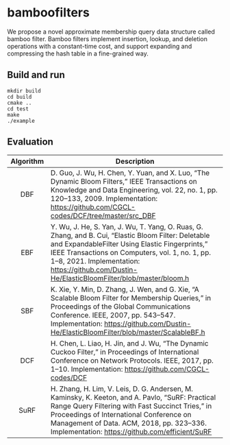 # bamboofilters

We propose a novel approximate membership query data structure called bamboo filter. Bamboo filters implement insertion, lookup, and deletion operations with a constant-time cost, and support expanding and compressing the hash table in a fine-grained way. 

## Build and run

```
mkdir build
cd build
cmake ..
cd test
make
./example
```

## Evaluation

|Algorithm| Description|
|:----:|----|
|DBF|D. Guo, J. Wu, H. Chen, Y. Yuan, and X. Luo, “The Dynamic Bloom Filters,” IEEE Transactions on Knowledge and Data Engineering, vol. 22, no. 1, pp. 120–133, 2009. Implementation: https://github.com/CGCL-codes/DCF/tree/master/src_DBF|
|EBF|Y. Wu, J. He, S. Yan, J. Wu, T. Yang, O. Ruas, G. Zhang, and B. Cui, “Elastic Bloom Filter: Deletable and ExpandableFilter Using Elastic Fingerprints,” IEEE Transactions on Computers, vol. 1, no. 1, pp. 1–8, 2021. Implementation: https://github.com/Dustin-He/ElasticBloomFilter/blob/master/bloom.h|
|SBF|K. Xie, Y. Min, D. Zhang, J. Wen, and G. Xie, “A Scalable Bloom Filter for Membership Queries,” in Proceedings of the Global Communications Conference. IEEE, 2007, pp. 543–547. Implementation: https://github.com/Dustin-He/ElasticBloomFilter/blob/master/ScalableBF.h|
|DCF|H. Chen, L. Liao, H. Jin, and J. Wu, “The Dynamic Cuckoo Filter,” in Proceedings of International Conference on Network Protocols. IEEE, 2017, pp. 1–10. Implementation: https://github.com/CGCL-codes/DCF|
|SuRF|H. Zhang, H. Lim, V. Leis, D. G. Andersen, M. Kaminsky, K. Keeton, and A. Pavlo, “SuRF: Practical Range Query Filtering with Fast Succinct Tries,” in Proceedings of International Conference on Management of Data. ACM, 2018, pp. 323–336. Implementation: https://github.com/efficient/SuRF|
